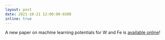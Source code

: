 ```yaml
---
layout: post
date: 2021-10-21 12:00:00-0300
inline: true
---
```


A new paper on machine learning potentials for W and Fe is [available online](https://journals.aps.org/prmaterials/abstract/10.1103/PhysRevMaterials.5.103803)!

